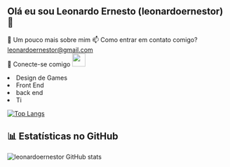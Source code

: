 ## Olá eu sou Leonardo Ernesto (leonardoernestor) 👋

💫 Um pouco mais sobre mim
📫 Como entrar em contato comigo? leonardoernestor@gmail.com  
👥 Conecte-se comigo   <a href="https://www.linkedin.com/in/leonardo-ernestor-454b8aa6/">
            <img src="https://camo.githubusercontent.com/0c59c81be6c6e981fbad69ea742692368b3fdc1018090a34cb7764dfea5a1a91/68747470733a2f2f696d672e736869656c64732e696f2f62616467652f6c696e6b6564696e2d2532333030373742352e7376673f7374796c653d666f722d7468652d6261646765266c6f676f3d6c696e6b6564696e266c6f676f436f6c6f723d7768697465" height="30px" data-canonical-src="https://img.shields.io/badge/linkedin-%230077B5.svg?style=for-the-badge&amp;logo=linkedin&amp;logoColor=white" style="max-width: 100%;">
            </a>
<lu>
  <li>Design de Games </li>
   <li>Front End</li>
    <li>back end</li>
    <li>Ti</li>
     </lu>


[![Top Langs](https://github-readme-stats.vercel.app/api/top-langs/?username=anuraghazra&layout=compact)](https://github.com/leonardoernestor/github-readme-stats)

  <h2>📊 Estatísticas no GitHub</h2>

![leonardoernestor GitHub stats](https://github-readme-stats.vercel.app/api?username=leonardoernestor&show_icons=true&theme=dark)






<!--
**leonardoernestor/leonardoernestor** is a ✨ _special_ ✨ repository because its `README.md` (this file) appears on your GitHub profile.

Here are some ideas to get you started:

- 🔭 I’m currently working on ...
- 🌱 I’m currently learning ...
- 👯 I’m looking to collaborate on ...
- 🤔 I’m looking for help with ...
- 💬 Ask me about ...
- 📫 How to reach me: ...
- 😄 Pronouns: ...
- ⚡ Fun fact: ...
-->
